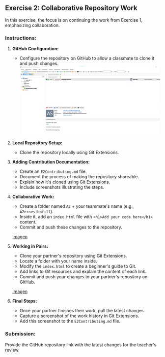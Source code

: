 ## Exercise 2: Collaborative Repository Work

In this exercise, the focus is on continuing the work from Exercise 1, emphasizing collaboration.

### Instructions:

1. **GitHub Configuration:**
   - Configure the repository on GitHub to allow a classmate to clone it and push changes.
![Imagen](Images/1.png)


2. **Local Repository Setup:**
   - Clone the repository locally using Git Extensions.

3. **Adding Contribution Documentation:**
   - Create an `E2Contributing.md` file.
   - Document the process of making the repository shareable.
   - Explain how it's cloned using Git Extensions.
   - Include screenshots illustrating the steps.

4. **Collaborative Work:**
   - Create a folder named `A2` + your teammate's name (e.g., `A2ernestbofill`).
   - Inside it, add an `index.html` file with `<h1>Add your code here</h1>` content.
   - Commit and push these changes to the repository.

   [Imagen](Images/trabajo%20compi.png)

5. **Working in Pairs:**
   - Clone your partner's repository using Git Extensions.
   - Locate a folder with your name inside.
   - Modify the `index.html` to create a beginner's guide to Git.
   - Add links to Git resources and explain the content of each link.
   - Commit and push your changes to your partner's repository on GitHub.

   [Imagen](Images/2.png)

6. **Final Steps:**
   - Once your partner finishes their work, pull the latest changes.
   - Capture a screenshot of the work history in Git Extensions.
   - Add this screenshot to the `E2Contributing.md` file.

### Submission:
Provide the GitHub repository link with the latest changes for the teacher's review.